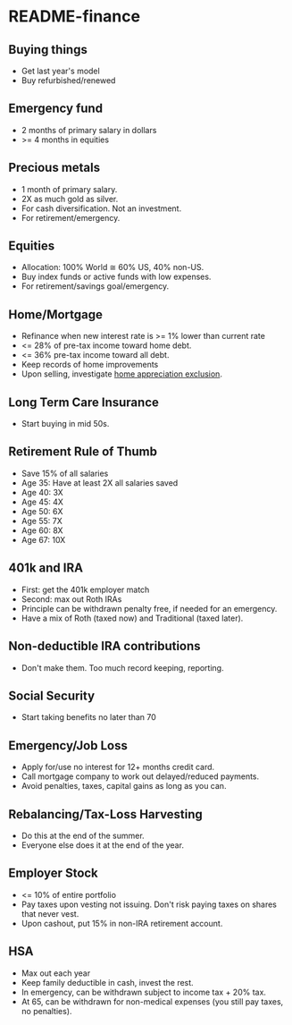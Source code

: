 # README-finance

## Buying things
* Get last year's model
* Buy refurbished/renewed

## Emergency fund

* 2 months of primary salary in dollars
* &gt;= 4 months in equities

## Precious metals

* 1 month of primary salary.
* 2X as much gold as silver.
* For cash diversification. Not an investment.
* For retirement/emergency.

## Equities

* Allocation: 100% World &cong; 60% US, 40% non-US.
* Buy index funds or active funds with low expenses.
* For retirement/savings goal/emergency.

## Home/Mortgage

* Refinance when new interest rate is &gt;= 1% lower than current rate
* &lt;= 28% of pre-tax income toward home debt.
* &lt;= 36% pre-tax income toward all debt.
* Keep records of home improvements
* Upon selling, investigate [home appreciation exclusion](https://wallethacks.com/selling-home-capital-gains-exclusion/).

## Long Term Care Insurance

* Start buying in mid 50s.

## Retirement Rule of Thumb

* Save 15% of all salaries
* Age 35: Have at least 2X all salaries saved
* Age 40: 3X
* Age 45: 4X
* Age 50: 6X
* Age 55: 7X
* Age 60: 8X
* Age 67: 10X

## 401k and IRA

* First: get the 401k employer match
* Second: max out Roth IRAs
* Principle can be withdrawn penalty free, if needed for an emergency.
* Have a mix of Roth (taxed now) and Traditional (taxed later).

## Non-deductible IRA contributions

* Don't make them. Too much record keeping, reporting.

## Social Security

* Start taking benefits no later than 70

## Emergency/Job Loss

* Apply for/use no interest for 12+ months credit card.
* Call mortgage company to work out delayed/reduced payments.
* Avoid penalties, taxes, capital gains as long as you can.

## Rebalancing/Tax-Loss Harvesting

* Do this at the end of the summer.
* Everyone else does it at the end of the year.

## Employer Stock

* &lt;= 10% of entire portfolio
* Pay taxes upon vesting not issuing. Don't risk paying taxes on shares that never vest.
* Upon cashout, put 15% in non-IRA retirement account.

## HSA

* Max out each year
* Keep family deductible in cash, invest the rest.
* In emergency, can be withdrawn subject to income tax + 20% tax.
* At 65, can be withdrawn for non-medical expenses (you still pay taxes, no penalties).
